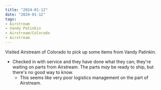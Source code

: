 ```yaml
---
title: "2024-01-12"
date: "2024-01-12"
tags:
- Airstream
- Vandy Patinkin
- Airstream/Colorado
- Airstream
---
```

Visited Airstream of Colorado to pick up some items from Vandy Patinkin.
- Checked in with service and they have done what they can; they're waiting on parts from Airstream. The parts *may* be ready to ship, but there's no good way to know.
	- This seems like very poor logistics management on the part of Airstream.
